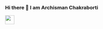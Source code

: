 ### Hi there 👋 I am Archisman Chakraborti
<img src = "https://www.google.com/url?sa=i&url=https%3A%2F%2Fgiphy.com%2Fgifs%2Freaction-hello-hi-LY8yDak6Tngb6FfPrt&psig=AOvVaw3FImJkKtz4ttKBfesXUx45&ust=1668929576119000&source=images&cd=vfe&ved=0CBAQjRxqFwoTCLiQ6abdufsCFQAAAAAdAAAAABAJ"
width = "30px">

<!--
**ScientificArchisman/ScientificArchisman** is a ✨ _special_ ✨ repository because its `README.md` (this file) appears on your GitHub profile.

Here are some ideas to get you started:

- 🔭 I’m currently working on ...
- 🌱 I’m currently learning ...
- 👯 I’m looking to collaborate on ...
- 🤔 I’m looking for help with ...
- 💬 Ask me about ...
- 📫 How to reach me: ...
- 😄 Pronouns: ...
- ⚡ Fun fact: ...
-->
